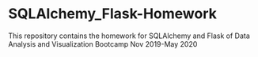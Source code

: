 # SQLAlchemy_Flask-Homework
This repository contains the homework for SQLAlchemy and Flask of Data Analysis and Visualization Bootcamp Nov 2019-May 2020
